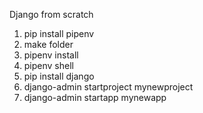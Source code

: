 Django from scratch

1. pip install pipenv
2. make folder
3. pipenv install
4. pipenv shell
5. pip install django
6. django-admin startproject mynewproject
7. django-admin startapp mynewapp
